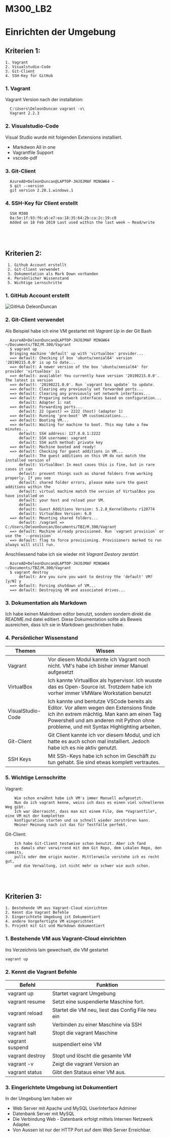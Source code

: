 # M300_LB2

# Einrichten der Umgebung

## Kriterien 1:

    1. Vagrant
    2. Visualstudio-Code
    3. Git-Client
    4. SSH-Key für GitHub  


### 1. Vagrant

Vagrant Version nach der installation:

      C:\Users\DeleonDuncan vagrant -v\
      Vagrant 2.2.3


### 2. Visualstudio-Code

Visual Studio wurde mit folgenden Extensions installiert.

  * Markdwon All in one
  * Vagrantfile Support
  * vscode-pdf
  


### 3. Git-Client

      AzureAD+DeleonDuncan@LAPTOP-JHJOJMAF MINGW64 ~
      $ git --version
      git version 2.20.1.windows.1



### 4. SSH-Key für Client erstellt
    
      SSH M300
      0a:5e:1f:93:f6:a5:e7:ea:18:35:64:2b:ca:2c:19:c0 
      Added on 18 Feb 2019 Last used within the last week — Read/write
      



<br></br>

## Kriterien 2:
      
     1. Github Account erstellt
     2. Git-Client verwendet
     3. Dokumentation als Mark Down vorhanden
     4. Persönlicher Wissenstand
     5. Wichtige Lernschritte
     

### 1. GitHub Account erstellt

![GitHub DeleonDuncan](https://github.com/deleonduncan)


### 2. Git-Client verwendet

Als Beispiel habe ich eine VM gestartet mit *Vagrant Up* in der Git Bash

      AzureAD+DeleonDuncan@LAPTOP-JHJOJMAF MINGW64 ~/Documents/TBZ/M.300/Vagrant
      $ vagrant up
      Bringing machine 'default' up with 'virtualbox' provider...
      ==> default: Checking if box 'ubuntu/xenial64' version '20190215.0.0' is up to date...
      ==> default: A newer version of the box 'ubuntu/xenial64' for provider 'virtualbox' is
      ==> default: available! You currently have version '20190215.0.0'. The latest is version
      ==> default: '20190221.0.0'. Run `vagrant box update` to update.
      ==> default: Clearing any previously set forwarded ports...
      ==> default: Clearing any previously set network interfaces...
      ==> default: Preparing network interfaces based on configuration...
          default: Adapter 1: nat
      ==> default: Forwarding ports...
          default: 22 (guest) => 2222 (host) (adapter 1)
      ==> default: Running 'pre-boot' VM customizations...
      ==> default: Booting VM...
      ==> default: Waiting for machine to boot. This may take a few minutes...
          default: SSH address: 127.0.0.1:2222
          default: SSH username: vagrant
          default: SSH auth method: private key
      ==> default: Machine booted and ready!
      ==> default: Checking for guest additions in VM...
          default: The guest additions on this VM do not match the installed version of
          default: VirtualBox! In most cases this is fine, but in rare cases it can
          default: prevent things such as shared folders from working properly. If you see
          default: shared folder errors, please make sure the guest additions within the
          default: virtual machine match the version of VirtualBox you have installed on
          default: your host and reload your VM.
          default:
          default: Guest Additions Version: 5.2.8_KernelUbuntu r120774
          default: VirtualBox Version: 6.0
      ==> default: Mounting shared folders...
          default: /vagrant => C:/Users/DeleonDuncan/Documents/TBZ/M.300/Vagrant
      ==> default: Machine already provisioned. Run `vagrant provision` or use the `--provision`
      ==> default: flag to force provisioning. Provisioners marked to run always will still run.

Anschliessend habe ich sie wieder mit *Vagrant Destory* zerstört

      AzureAD+DeleonDuncan@LAPTOP-JHJOJMAF MINGW64 ~/Documents/TBZ/M.300/Vagrant
      $ vagrant destroy
          default: Are you sure you want to destroy the 'default' VM? [y/N] y
      ==> default: Forcing shutdown of VM...
      ==> default: Destroying VM and associated drives...


### 3. Dokumentation als Markdown
 
Ich habe keinen Makrdown editor benutzt, sondern sondern direkt die README.md datei editiert. Diese Dokumentation sollte als Beweis ausreichen, dass ich sie in Markdown geschrieben habe.


### 4. Persönlicher Wissenstand

Themen            | Wissen
----------------- | -------------
Vagrant           | Vor diesem Modul kannte ich Vagrant noch nicht. VM's habe ich bisher immer Manuel aufgesetzt
VirtualBox        | Ich kannte VirtualBox als hypervisor. Ich wusste das es Open-Source ist. Trotzdem habe ich vorher immer VMWare             Workstation benutzt
VisualStudio-Code | Ich kannte und bentutze VSCode bereits als Editor. Vor allem wegen den Extensions finde ich ihn extrem mächtig. Man kann am einen Tag Powershell und am anderen mit Python ohne probleme, und mit Syntax Highlighting arbeiten.
Git-Client        | Git Client kannte ich vor diesem Modul, und ich hatte es auch schon mal installiert. Jedoch habe ich es nie aktiv genutzt.
SSH Keys          | Mit SSh-Keys habe ich schon im Geschäft zu tun gehabt. Sie sind etwas komplett vertrautes.


### 5. Wichtige Lernschritte

Vagrant:
        
		Wie schon erwähnt habe ich VM's immer Manuell aufgesetzt. 
		Nun da ich vagrant kenne, weiss ich dass es einen viel schnelleren Weg gibt. 
		Ich war überrascht, dass man mit einem File, dem *Vagrantfile*, eine VM mit der kompletten
		konfiguration starten und so schnell wieder zerströren kann. 
		Meiner Meinung nach ist das für Testfälle perfekt.
		

Git-Client:

		Ich habe Git-Client testweise schon benutzt. Aber ich fand
		es damals eher verwirrend mit dem Git Repo, dem Lokalen Repo, den commits,
		pulls oder dem origin master. Mittlerweile verstehe ich es recht gut,
		und die Verwaltung, ist nicht mehr so schwer wie auch schon.


<br></br>


## Kriterien 3:

	1. Bestehende VM aus Vagrant-Cloud einrichten
	2. Kennt die Vagrant Befehle
	3. Eingerichtete Umgebung ist Dokumentiert
	4. andere Vorgefertigte VM eingerichtet
	5. Projekt mit Git und Markdown dokumentiert
	


### 1. Bestehende VM aus Vagrant-Cloud einrichten

Ins Verzeichnis lam gewechselt, die VM gestartet

	vagrant up 


### 2. Kennt die Vagrant Befehle

Befehl            | Funktion
----------------- | -------------
vagrant up 	  | Startet vagrant Umgebung
vagrant resume    | Setzt eine suspendierte Maschine fort.
vagrant reload    | Startet die VM neu, liest das Config File neu ein
vagrant ssh       | Verbinden zu einer Maschine via SSH
vagrant halt      | Stopt die vagrant Maschine
vagrant suspend   | suspendiert eine VM
vagrant destroy   | Stopt und löscht die gesamte VM
vagrant -v        | Zeigt die vagrant Version an
vagrant status    | Gibt den Stataus einer VM aus.


### 3. Eingerichtete Umgebung ist Dokumentiert

In der Umgebung lam haben wir

* Web Server mit Apache und MySQL UserInterface Adminer
* Datenbank Server mit MySQL
* Die Verbindung Web - Datenbank erfolgt mittels Internen Netzwerk Adapter.
* Von Aussen ist nur der HTTP Port auf dem Web Server Erreichbar.

